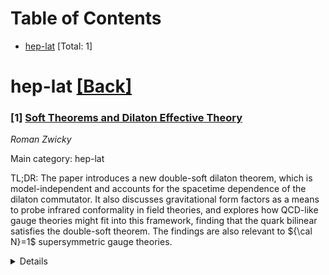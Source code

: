 <div id=toc></div>

# Table of Contents

- [hep-lat](#hep-lat) [Total: 1]


<div id='hep-lat'></div>

# hep-lat [[Back]](#toc)

### [1] [Soft Theorems and Dilaton Effective Theory](https://arxiv.org/abs/2508.16501)
*Roman Zwicky*

Main category: hep-lat

TL;DR: The paper introduces a new double-soft dilaton theorem, which is model-independent and accounts for the spacetime dependence of the dilaton commutator. It also discusses gravitational form factors as a means to probe infrared conformality in field theories, and explores how QCD-like gauge theories might fit into this framework, finding that the quark bilinear satisfies the double-soft theorem. The findings are also relevant to ${\cal N}=1$ supersymmetric gauge theories.


<details>
  <summary>Details</summary>
Motivation: The motivation is to establish a more general and robust theoretical framework for understanding the behavior of dilatons and their masses, particularly when considering the effects of spacetime on the dilation commutator. Additionally, there is an interest in using gravitational form factors to explore the infrared properties of field theories, including QCD-like theories and supersymmetric gauge theories.

Method: The authors derive a new double-soft dilaton theorem that incorporates the spacetime dependence of the dilaton commutator. They apply this theorem to constrain the scaling dimension of operators responsible for generating dilaton mass. The paper further examines the applicability of these constraints to QCD-like gauge theories and ${\cal N}=1$ supersymmetric gauge theories, with a focus on the quark bilinear operator's scaling dimension.

Result: The result is a new double-soft dilaton theorem that enforces positivity in (pseudo)-Goldstone masses and sets a constraint on the scaling dimension of operators. It is found that the quark bilinear in QCD-like theories has a scaling dimension consistent with the derived theorem. The analysis also suggests that the extension of the results to ${\cal N}=1$ supersymmetric gauge theories is valid.

Conclusion: The conclusion is that the newly derived double-soft dilaton theorem provides a useful constraint on the scaling dimensions of operators in field theories. This theorem is applicable to both QCD-like gauge theories and ${\cal N}=1$ supersymmetric gauge theories, suggesting a broader relevance of the findings for understanding the infrared conformality and the behavior of dilatons in various models.

Abstract: We derive a new model-independent double-soft dilaton theorem, taking into
account the spacetime dependence of the dilation commutator $[i Q_D,{\cal
O}(x)]= (\Delta_{\cal O} + x \cdot \partial){\cal O}(x)$. The procedure
restores positivity in the (pseudo)-Goldstone masses and sets the constraint
$\Delta_{\cal O} = d-2\,$ for a single operator ${\cal O}$ responsible for
generating a dilaton mass.We discuss gravitational form factors as a tool to
probe infrared conformality in field theories with particle content. In a
second part we explore to what extent QCD-like gauge theories (in the chiral
limit) could fit into this category. We find that the quark bilinear has
scaling dimension $\Delta_{\bar qq} = d-2$, therefore satisfying the
double-soft theorem. We show that some findings are realised in ${\cal N}=1$
supersymmetric gauge theories and argue that the extension below the conformal
window makes sense in that case.

</details>
